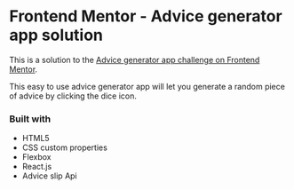 # Frontend Mentor - Advice generator app solution

This is a solution to the [Advice generator app challenge on Frontend Mentor](https://www.frontendmentor.io/challenges/advice-generator-app-QdUG-13db). 

This easy to use advice generator app will let you generate a random piece of advice by clicking the dice icon.

### Built with

- HTML5
- CSS custom properties
- Flexbox
- React.js
- Advice slip Api
